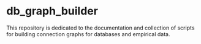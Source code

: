 # db_graph_builder
This repository is dedicated to the documentation and collection of scripts for building connection graphs for databases and empirical data.
